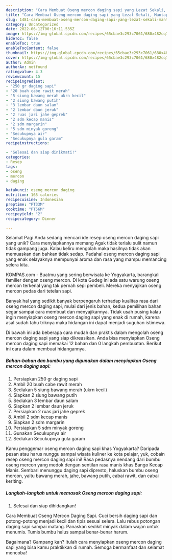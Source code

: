 ```yaml
---
description: "Cara Membuat Oseng mercon daging sapi yang Lezat Sekali, Mantap"
title: "Cara Membuat Oseng mercon daging sapi yang Lezat Sekali, Mantap"
slug: 1481-cara-membuat-oseng-mercon-daging-sapi-yang-lezat-sekali-mantap
category: Uncategorized
date: 2022-06-12T00:16:11.535Z
image: https://img-global.cpcdn.com/recipes/65cbae3c293c7061/680x482cq70/oseng-mercon-daging-sapi-foto-resep-utama.jpg
hideToc: false
enableToc: true
enableTocContent: false
thumbnail: https://img-global.cpcdn.com/recipes/65cbae3c293c7061/680x482cq70/oseng-mercon-daging-sapi-foto-resep-utama.jpg
cover: https://img-global.cpcdn.com/recipes/65cbae3c293c7061/680x482cq70/oseng-mercon-daging-sapi-foto-resep-utama.jpg
author: Admin
authorAv: notfound
ratingvalue: 4.3
reviewcount: 15
recipeingredient:
- "250 gr daging sapi"
- "20 buah cabe rawit merah"
- "5 siung bawang merah ukrn kecil"
- "2 siung bawang putih"
- "3 lembar daun salam"
- "2 lembar daun jeruk"
- "2 ruas jari jahe geprek"
- "2 sdm kecap manis"
- "2 sdm margarin"
- "5 sdm minyak goreng"
- "Secukupnya air"
- "Secukupnya gula garam"
recipeinstructions:

- "Selesai dan siap dinikmati!"
categories:
- Resep
tags:
- oseng
- mercon
- daging

katakunci: oseng mercon daging 
nutrition: 165 calories
recipecuisine: Indonesian
preptime: "PT33M"
cooktime: "PT56M"
recipeyield: "2"
recipecategory: Dinner

---
```



Selamat Pagi Anda sedang mencari ide resep oseng mercon daging sapi yang unik? Cara menyiapkannya memang Agak tidak terlalu sulit namun tidak gampang juga. Kalau keliru mengolah maka hasilnya tidak akan memuaskan dan bahkan tidak sedap. Padahal oseng mercon daging sapi yang enak selayaknya mempunyai aroma dan rasa yang mampu memancing selera kita.


KOMPAS.com - Buatmu yang sering berwisata ke Yogyakarta, barangkali familier dengan oseng mercon. Di kota Gudeg ini ada satu warung oseng mercon terkenal yang tak pernah sepi pembeli. Mereka menyajikan oseng mercon pedas dari tetelan sapi.

Banyak hal yang sedikit banyak berpengaruh terhadap kualitas rasa dari oseng mercon daging sapi, mulai dari jenis bahan, kedua pemilihan bahan segar sampai cara membuat dan menyajikannya. Tidak usah pusing kalau ingin menyiapkan oseng mercon daging sapi yang enak di rumah, karena asal sudah tahu triknya maka hidangan ini dapat menjadi suguhan istimewa.


Di bawah ini ada beberapa cara mudah dan praktis dalam mengolah oseng mercon daging sapi yang siap dikreasikan. Anda bisa menyiapkan Oseng mercon daging sapi memakai 12 bahan dan 0 langkah pembuatan. Berikut ini cara dalam membuat hidangannya.

<!--inarticleads1-->

##### Bahan-bahan dan bumbu yang digunakan dalam menyiapkan Oseng mercon daging sapi:

1. Persiapkan 250 gr daging sapi
1. Ambil 20 buah cabe rawit merah
1. Sediakan 5 siung bawang merah (ukrn kecil)
1. Siapkan 2 siung bawang putih
1. Sediakan 3 lembar daun salam
1. Siapkan 2 lembar daun jeruk
1. Persiapkan 2 ruas jari jahe geprek
1. Ambil 2 sdm kecap manis
1. Siapkan 2 sdm margarin
1. Persiapkan 5 sdm minyak goreng
1. Gunakan Secukupnya air
1. Sediakan Secukupnya gula garam


Kamu penggemar oseng mercon daging sapi khas Yogyakarta? Daripada pesan atau harus nunggu sampai wisata kuliner ke kota pelajar, yuk, cobain resep oseng mercon daging sapi ini! Rasa pedasnya nendang dari bumbu oseng mercon yang medok dengan sentilan rasa manis khas Bango Kecap Manis. Sembari menunggu daging sapi dipresto, haluskan bumbu oseng mercon, yaitu bawang merah, jahe, bawang putih, cabai rawit, dan cabai keriting. 

<!--inarticleads2-->

##### Langkah-langkah untuk memasak Oseng mercon daging sapi:


1. Selesai dan siap dihidangkan!

Cara Membuat Oseng Mercon Daging Sapi. Cuci bersih daging sapi dan potong-potong menjadi kecil dan tipis sesuai selera. Lalu rebus potongan daging sapi sampai matang. Panaskan sedikit minyak dalam wajan untuk menumis. Tumis bumbu halus sampai benar-benar harum. 

Bagaimana? Gampang kan? Itulah cara menyiapkan oseng mercon daging sapi yang bisa kamu praktikkan di rumah. Semoga bermanfaat dan selamat mencoba!
